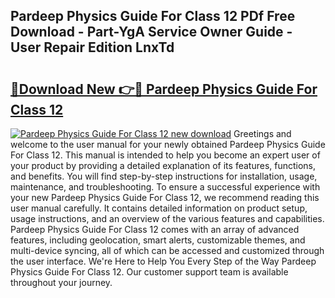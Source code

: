 ## Pardeep Physics Guide For Class 12 PDf Free Download - Part-YgA Service Owner Guide - User Repair Edition LnxTd

# <h2><a href="http://bc80081.oget.top/?id=Pardeep+Physics+Guide+For+Class+12">🔗Download New 👉🔴 Pardeep Physics Guide For Class 12</a></h2>

[![Pardeep Physics Guide For Class 12 new download](https://i.imgur.com/5g1atiW.png)](http://bc80081.oget.top/?id=Pardeep+Physics+Guide+For+Class+12)
Greetings and welcome to the user manual for your newly obtained Pardeep Physics Guide For Class 12. This manual is intended to help you become an expert user of your product by providing a detailed explanation of its features, functions, and benefits. You will find step-by-step instructions for installation, usage, maintenance, and troubleshooting. To ensure a successful experience with your new Pardeep Physics Guide For Class 12, we recommend reading this user manual carefully. It contains detailed information on product setup, usage instructions, and an overview of the various features and capabilities. Pardeep Physics Guide For Class 12 comes with an array of advanced features, including geolocation, smart alerts, customizable themes, and multi-device syncing, all of which can be accessed and customized through the user interface. We're Here to Help You Every Step of the Way Pardeep Physics Guide For Class 12. Our customer support team is available throughout your journey.
